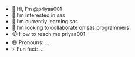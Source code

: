 - 👋 Hi, I’m @priyaa001
- 👀 I’m interested in sas
- 🌱 I’m currently learning sas
- 💞️ I’m looking to collaborate on sas programmers
- 📫 How to reach me priyaa001
- 😄 Pronouns: ...
- ⚡ Fun fact: ...

<!---
priyaa001/priyaa001 is a ✨ special ✨ repository because its `README.md` (this file) appears on your GitHub profile.
You can click the Preview link to take a look at your changes.
--->
